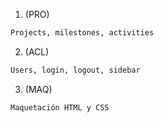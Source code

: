 1. (PRO)

```bash
Projects, milestones, activities
```

2. (ACL)

```bash
Users, login, logout, sidebar
```

3. (MAQ)

```bash
Maquetación HTML y CSS
```
